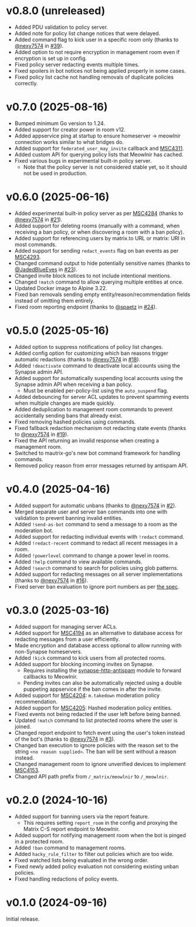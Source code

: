 # v0.8.0 (unreleased)

* Added PDU validation to policy server.
* Added note for policy list change notices that were delayed.
* Added command flag to kick user in a specific room only
  (thanks to [@nexy7574] in [#39]).
* Added option to not require encryption in management room even if encryption
  is set up in config.
* Fixed policy server redacting events multiple times.
* Fixed spoilers in bot notices not being applied properly in some cases.
* Fixed policy list cache not handling removals of duplicate policies correctly.

[#39]: https://github.com/maunium/meowlnir/pull/39

# v0.7.0 (2025-08-16)

* Bumped minimum Go version to 1.24.
* Added support for creator power in room v12.
* Added appservice ping at startup to ensure homeserver -> meowlnir connection
  works similar to what bridges do.
* Added support for `federated_user_may_invite` callback and [MSC4311].
* Added custom API for querying policy lists that Meowlnir has cached.
* Fixed various bugs in experimental built-in policy server.
  * Note that the policy server is not considered stable yet, so it should
    not be used in production.

[MSC4311]: https://github.com/matrix-org/matrix-spec-proposals/pull/4311

# v0.6.0 (2025-06-16)

* Added experimental built-in policy server as per [MSC4284]
  (thanks to [@nexy7574] in [#21]).
* Added support for deleting rooms (manually with a command, when receiving
  a ban policy, or when discovering a room with a ban policy).
* Added support for referencing users by matrix.to URL or matrix: URI in
  most commands.
* Added support for sending `redact_events` flag on ban events as per [MSC4293].
* Changed command output to hide potentially sensitive names
  (thanks to [@JadedBlueEyes] in [#23]).
* Changed invite block notices to not include intentional mentions.
* Changed `!match` command to allow querying multiple entities at once.
* Updated Docker image to Alpine 3.22.
* Fixed ban removals sending empty entity/reason/recommendation fields instead
  of omitting them entirely.
* Fixed room reporting endpoint (thanks to [@spaetz] in [#24]).

[MSC4284]: https://github.com/matrix-org/matrix-spec-proposals/pull/4284
[MSC4293]: https://github.com/matrix-org/matrix-spec-proposals/pull/4293
[#21]: https://github.com/maunium/meowlnir/pull/21
[#23]: https://github.com/maunium/meowlnir/pull/23
[#24]: https://github.com/maunium/meowlnir/pull/24
[@spaetz]: https://github.com/spaetz
[@JadedBlueEyes]: https://github.com/JadedBlueEyes

# v0.5.0 (2025-05-16)

* Added option to suppress notifications of policy list changes.
* Added config option for customizing which ban reasons trigger automatic
  redactions (thanks to [@nexy7574] in [#18]).
* Added `!deactivate` command to deactivate local accounts using the Synapse
  admin API.
* Added support for automatically suspending local accounts using the Synapse
  admin API when receiving a ban policy.
  * Must be enabled per-policy-list using the `auto_suspend` flag.
* Added debouncing for server ACL updates to prevent spamming events when
  multiple changes are made quickly.
* Added deduplication to management room commands to prevent accidentally
  sending bans that already exist.
* Fixed removing hashed policies using commands.
* Fixed fallback redaction mechanism not redacting state events
  (thanks to [@nexy7574] in [#19]).
* Fixed the API returning an invalid response when creating a management room.
* Switched to mautrix-go's new bot command framework for handling commands.
* Removed policy reason from error messages returned by antispam API.

[#18]: https://github.com/maunium/meowlnir/pull/18
[#19]: https://github.com/maunium/meowlnir/pull/19

# v0.4.0 (2025-04-16)

* Added support for automatic unbans (thanks to [@nexy7574] in [#2]).
* Merged separate user and server ban commands into one with validation to
  prevent banning invalid entities.
* Added `!send-as-bot` command to send a message to a room as the
  moderation bot.
* Added support for redacting individual events with `!redact` command.
* Added `!redact-recent` command to redact all recent messages in a room.
* Added `!powerlevel` command to change a power level in rooms.
* Added `!help` command to view available commands.
* Added `!search` command to search for policies using glob patterns.
* Added support for redacting messages on all server implementations
  (thanks to [@nexy7574] in [#16]).
* Fixed server ban evaluation to ignore port numbers as per
  [the spec](https://spec.matrix.org/v1.13/client-server-api/#mroomserver_acl).

[#2]: https://github.com/maunium/meowlnir/pull/2
[#16]: https://github.com/maunium/meowlnir/pull/16

# v0.3.0 (2025-03-16)

* Added support for managing server ACLs.
* Added support for [MSC4194] as an alternative to database access for redacting
  messages from a user efficiently.
* Made encryption and database access optional to allow running with
  non-Synapse homeservers.
* Added `!kick` command to kick users from all protected rooms.
* Added support for blocking incoming invites on Synapse.
  * Requires installing the [synapse-http-antispam] module to forward callbacks
    to Meowlnir.
  * Pending invites can also be automatically rejected using a double puppeting
    appservice if the ban comes in after the invite.
* Added support for [MSC4204]: `m.takedown` moderation policy recommendation.
* Added support for [MSC4205]: Hashed moderation policy entities.
* Fixed events not being redacted if the user left before being banned.
* Updated `!match` command to list protected rooms where the user is joined.
* Changed report endpoint to fetch event using the user's token instead of the
  bot's (thanks to [@nexy7574] in [#3]).
* Changed ban execution to ignore policies with the reason set to the string
  `<no reason supplied>`. The ban will be sent without a reason instead.
* Changed management room to ignore unverified devices to implement [MSC4153].
* Changed API path prefix from `/_matrix/meowlnir` to `/_meowlnir`.

[synapse-http-antispam]: https://github.com/maunium/synapse-http-antispam
[MSC4153]: https://github.com/matrix-org/matrix-spec-proposals/pull/4153
[MSC4194]: https://github.com/matrix-org/matrix-spec-proposals/pull/4194
[MSC4204]: https://github.com/matrix-org/matrix-spec-proposals/pull/4204
[MSC4205]: https://github.com/matrix-org/matrix-spec-proposals/pull/4205
[@nexy7574]: https://github.com/nexy7574
[#3]: https://github.com/maunium/meowlnir/pull/3

# v0.2.0 (2024-10-16)

* Added support for banning users via the report feature.
  * This requires setting `report_room` in the config and proxying the Matrix
    C-S report endpoint to Meowlnir.
* Added support for notifying management room when the bot is pinged in a
  protected room.
* Added `!ban` command to management rooms.
* Added `hacky_rule_filter` to filter out policies which are too wide.
* Fixed watched lists being evaluated in the wrong order.
* Fixed newly added policy evaluation not considering existing unban policies.
* Fixed handling redactions of policy events.

# v0.1.0 (2024-09-16)

Initial release.
